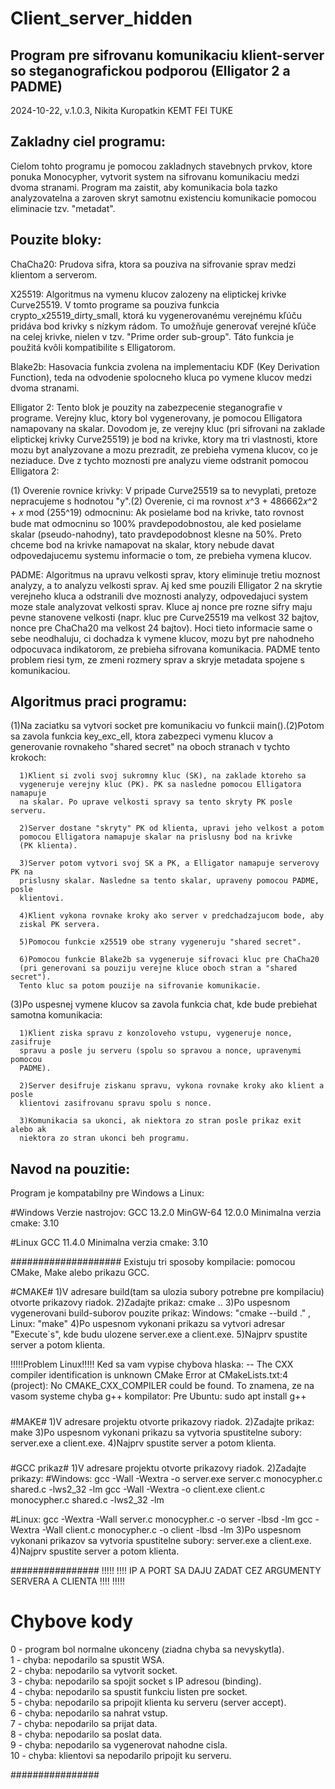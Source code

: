 # Client_server_hidden
Program pre sifrovanu komunikaciu klient-server so steganografickou podporou
(Elligator 2 a PADME)
--------------------------------------------------------------------------------
2024-10-22, v.1.0.3, Nikita Kuropatkin KEMT FEI TUKE

Zakladny ciel programu:
---------------------------
Cielom tohto programu je pomocou zakladnych stavebnych prvkov, ktore ponuka
Monocypher, vytvorit system na sifrovanu komunikaciu medzi dvoma stranami.
Program ma zaistit, aby komunikacia bola tazko analyzovatelna a zaroven skryt
samotnu existenciu komunikacie pomocou eliminacie tzv. "metadat".

Pouzite bloky:
------------------
ChaCha20: Prudova sifra, ktora sa pouziva na sifrovanie sprav medzi klientom a
serverom.

X25519: Algoritmus na vymenu klucov zalozeny na eliptickej krivke Curve25519. V
tomto programe sa pouziva funkcia crypto_x25519_dirty_small, ktorá ku
vygenerovanému verejnému kľúču pridáva bod krivky s nízkym rádom. To umožňuje
generovať verejné kľúče na celej krivke, nielen v tzv. "Prime order sub-group".
Táto funkcia je použitá kvôli kompatibilite s Elligatorom.

Blake2b: Hasovacia funkcia zvolena na implementaciu KDF (Key Derivation
Function), teda na odvodenie spolocneho kluca po vymene klucov medzi dvoma
stranami.

Elligator 2: Tento blok je pouzity na zabezpecenie steganografie v programe.
Verejny kluc, ktory bol vygenerovany, je pomocou Elligatora namapovany na
skalar. Dovodom je, ze verejny kluc (pri sifrovani na zaklade eliptickej krivky
Curve25519) je bod na krivke, ktory ma tri vlastnosti, ktore mozu byt
analyzovane a mozu prezradit, ze prebieha vymena klucov, co je neziaduce. Dve z
tychto moznosti pre analyzu vieme odstranit pomocou Elligatora 2:

(1) Overenie rovnice krivky: V pripade Curve25519 sa to nevyplati, pretoze
nepracujeme s hodnotou "y".(2) Overenie, ci ma rovnost 𝑥^3 + 486662𝑥^2 + 𝑥 mod
(255^19) odmocninu: Ak posielame bod na krivke, tato rovnost bude mat odmocninu
so 100% pravdepodobnostou, ale ked posielame skalar (pseudo-nahodny), tato
pravdepodobnost klesne na 50%. Preto chceme bod na krivke namapovat na skalar,
ktory nebude davat odpovedajucemu systemu informacie o tom, ze prebieha vymena
klucov.

PADME: Algoritmus na upravu velkosti sprav, ktory eliminuje tretiu moznost
analyzy, a to analyzu velkosti sprav. Aj ked sme pouzili Elligator 2 na skrytie
verejneho kluca a odstranili dve moznosti analyzy, odpovedajuci system moze
stale analyzovat velkosti sprav. Kluce aj nonce pre rozne sifry maju pevne
stanovene velkosti (napr. kluc pre Curve25519 ma velkost 32 bajtov, nonce pre
ChaCha20 ma velkost 24 bajtov). Hoci tieto informacie same o sebe neodhaluju,
ci dochadza k vymene klucov, mozu byt pre nahodneho odpocuvaca indikatorom, ze
prebieha sifrovana komunikacia. PADME tento problem riesi tym, ze zmeni rozmery
sprav a skryje metadata spojene s komunikaciou.

Algoritmus praci programu:
---------------------------
(1)Na zaciatku sa vytvori socket pre komunikaciu vo funkcii main().(2)Potom sa
zavola funkcia key_exc_ell, ktora zabezpeci vymenu klucov a generovanie
rovnakeho "shared secret" na oboch stranach v tychto krokoch:
      
      1)Klient si zvoli svoj sukromny kluc (SK), na zaklade ktoreho sa
      vygeneruje verejny kluc (PK). PK sa nasledne pomocou Elligatora namapuje
      na skalar. Po uprave velkosti spravy sa tento skryty PK posle serveru.

      2)Server dostane "skryty" PK od klienta, upravi jeho velkost a potom
      pomocou Elligatora namapuje skalar na prislusny bod na krivke
      (PK klienta).
      
      3)Server potom vytvori svoj SK a PK, a Elligator namapuje serverovy PK na
      prislusny skalar. Nasledne sa tento skalar, upraveny pomocou PADME, posle
      klientovi.

      4)Klient vykona rovnake kroky ako server v predchadzajucom bode, aby
      ziskal PK servera.

      5)Pomocou funkcie x25519 obe strany vygeneruju "shared secret".
  
      6)Pomocou funkcie Blake2b sa vygeneruje sifrovaci kluc pre ChaCha20
      (pri generovani sa pouziju verejne kluce oboch stran a "shared secret").
      Tento kluc sa potom pouzije na sifrovanie komunikacie.

(3)Po uspesnej vymene klucov sa zavola funkcia chat, kde bude prebiehat samotna
komunikacia:

      1)Klient ziska spravu z konzoloveho vstupu, vygeneruje nonce, zasifruje
      spravu a posle ju serveru (spolu so spravou a nonce, upravenymi pomocou
      PADME).
      
      2)Server desifruje ziskanu spravu, vykona rovnake kroky ako klient a posle
      klientovi zasifrovanu spravu spolu s nonce.
      
      3)Komunikacia sa ukonci, ak niektora zo stran posle prikaz exit alebo ak
      niektora zo stran ukonci beh programu.


Navod na pouzitie:
-------------------
Program je kompatabilny pre Windows a Linux:

#Windows Verzie nastrojov: 
GCC 13.2.0 
MinGW-64 12.0.0
Minimalna verzia cmake: 3.10

#Linux
GCC 11.4.0
Minimalna verzia cmake: 3.10

####################
 Existuju tri sposoby kompilacie: pomocou CMake, Make alebo prikazu GCC.
 
 #CMAKE# 
 1)V adresare build(tam sa ulozia subory potrebne pre kompilaciu)
  otvorte prikazovy riadok. 
 2)Zadajte prikaz: cmake .. 
 3)Po uspesnom vygenerovani build-suborov pouzite prikaz:
  Windows: "cmake --build ." , Linux: "make" 
 4)Po uspesnom vykonani prikazu sa vytvori adresar "Execute`s",
 kde budu ulozene server.exe a client.exe. 
 5)Najprv spustite server a potom klienta.

 !!!!!Problem Linux!!!!! 
  Ked sa vam vypise chybova hlaska:
 -- The CXX compiler identification is unknown CMake 
  Error at CMakeLists.txt:4
  (project): No CMAKE_CXX_COMPILER could be found. 
  To znamena, ze na vasom systeme chyba g++ kompilator:
  Pre Ubuntu: sudo apt install g++

 #####

 #MAKE# 
 1)V adresare projektu otvorte prikazovy riadok. 
 2)Zadajte prikaz:
  make
 3)Po uspesnom vykonani prikazu sa vytvoria spustitelne subory: server.exe a
  client.exe. 
 4)Najprv spustite server a potom klienta.
 #####

 #GCC prikaz# 
 1)V adresare projektu otvorte prikazovy riadok. 
 2)Zadajte prikazy:
  #Windows: 
  gcc -Wall -Wextra -o server.exe server.c monocypher.c shared.c -lws2_32 -lm
  gcc -Wall -Wextra -o client.exe client.c monocypher.c shared.c -lws2_32 -lm

  #Linux: 
  gcc -Wextra -Wall server.c monocypher.c -o server -lbsd -lm
  gcc -Wextra -Wall client.c monocypher.c -o client -lbsd -lm 
  3)Po uspesnom vykonani prikazov sa vytvoria spustitelne subory: server.exe a 
  client.exe.
  4)Najprv spustite server a potom klienta.

 ################
 !!!!!
!!!!
IP A PORT SA DAJU ZADAT CEZ ARGUMENTY SERVERA A CLIENTA
!!!!
!!!!!
 # Chybove kody
  0 - program bol normalne ukonceny (ziadna chyba sa nevyskytla).  
  1 - chyba: nepodarilo sa spustit WSA.  
  2 - chyba: nepodarilo sa vytvorit socket.  
  3 - chyba: nepodarilo sa spojit socket s IP adresou (binding).  
  4 - chyba: nepodarilo sa spustit funkciu listen pre socket.  
  5 - chyba: nepodarilo sa pripojit klienta ku serveru (server accept).  
  6 - chyba: nepodarilo sa nahrat vstup.  
  7 - chyba: nepodarilo sa prijat data.  
  8 - chyba: nepodarilo sa poslat data.  
  9 - chyba: nepodarilo sa vygenerovat nahodne cisla.  
  10 - chyba: klientovi sa nepodarilo pripojit ku serveru.  

 ################

